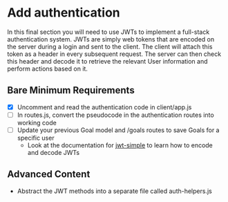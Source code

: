 # Add authentication

In this final section you will need to use JWTs to implement a full-stack authentication system. JWTs are simply web tokens that are encoded on the server during a login and sent to the client. The client will attach this token as a header in every subsequent request. The server can then check this header and decode it to retrieve the relevant User information and perform actions based on it.

## Bare Minimum Requirements

- [X] Uncomment and read the authentication code in client/app.js
- [ ] In routes.js, convert the pseudocode in the authentication routes into working code
- [ ] Update your previous Goal model and /goals routes to save Goals for a specific user
  - Look at the documentation for [jwt-simple](https://www.npmjs.com/package/jwt-simple) to learn how to encode and decode JWTs

## Advanced Content

- Abstract the JWT methods into a separate file called auth-helpers.js
